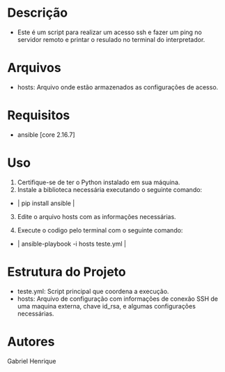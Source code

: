 # Descrição

- Este é um script para realizar um acesso ssh e fazer um ping no servidor remoto e printar o resulado no terminal do interpretador.

# Arquivos

- hosts: Arquivo onde estão armazenados as configurações de acesso.

# Requisitos
- ansible [core 2.16.7]

# Uso
1. Certifique-se de ter o Python instalado em sua máquina.
2. Instale a biblioteca necessária executando o seguinte comando:

- | pip install ansible | 

3. Edite o arquivo hosts com as informações necessárias.

4. Execute o codigo pelo terminal com o seguinte comando:

- | ansible-playbook -i hosts teste.yml | 

# Estrutura do Projeto
- teste.yml: Script principal que coordena a execução.
- hosts: Arquivo de configuração com informações de conexão SSH de uma maquina externa, chave id_rsa, e algumas configurações necessárias.

# Autores
Gabriel Henrique

